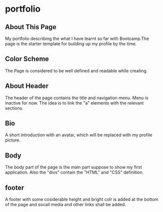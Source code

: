 # portfolio
## About This Page

My portfolio describing the what I have learnt so far with Bootcamp.The page is the starter template for building up my profile by the time.
## Color Scheme
The Page is considered to be well defined and readable while creating.

## About Header

The header of the page contains the title and navigation menu. Menu is inactive for now. The idea is to link the "a" elements with the relevant sections.

## Bio

A short introduction with an avatar, which will be replaced with my profile picture.

## Body

The body part of the page is the main part suppose to show my first application. Also the "divs" contain the "HTML" and "CSS" definition.
## footer
A footer with some cosiderable height and bright colr is added at the bottom of the page and socail media and other links shall be added.

